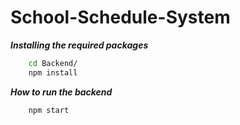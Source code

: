 # School-Schedule-System

***Installing the required packages*** 
```bash
    cd Backend/
    npm install
```

***How to run the backend***
```bash
    npm start
```
